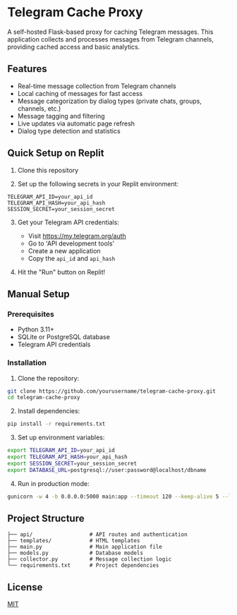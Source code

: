 
# Telegram Cache Proxy

A self-hosted Flask-based proxy for caching Telegram messages. This application collects and processes messages from Telegram channels, providing cached access and basic analytics.

## Features

- Real-time message collection from Telegram channels
- Local caching of messages for fast access
- Message categorization by dialog types (private chats, groups, channels, etc.)
- Message tagging and filtering
- Live updates via automatic page refresh
- Dialog type detection and statistics

## Quick Setup on Replit

1. Clone this repository

2. Set up the following secrets in your Replit environment:

```
TELEGRAM_API_ID=your_api_id
TELEGRAM_API_HASH=your_api_hash
SESSION_SECRET=your_session_secret
```

3. Get your Telegram API credentials:
   - Visit https://my.telegram.org/auth
   - Go to 'API development tools'
   - Create a new application
   - Copy the `api_id` and `api_hash`

4. Hit the "Run" button on Replit!

## Manual Setup

### Prerequisites

- Python 3.11+
- SQLite or PostgreSQL database
- Telegram API credentials

### Installation

1. Clone the repository:
```bash
git clone https://github.com/yourusername/telegram-cache-proxy.git
cd telegram-cache-proxy
```

2. Install dependencies:
```bash
pip install -r requirements.txt
```

3. Set up environment variables:
```bash
export TELEGRAM_API_ID=your_api_id
export TELEGRAM_API_HASH=your_api_hash
export SESSION_SECRET=your_session_secret
export DATABASE_URL=postgresql://user:password@localhost/dbname
```

4. Run in production mode:
```bash
gunicorn -w 4 -b 0.0.0.0:5000 main:app --timeout 120 --keep-alive 5 --log-level info
```

## Project Structure

```
├── api/                  # API routes and authentication
├── templates/            # HTML templates
├── main.py               # Main application file
├── models.py             # Database models
├── collector.py          # Message collection logic
└── requirements.txt      # Project dependencies
```

## License

[MIT](https://choosealicense.com/licenses/mit/)
